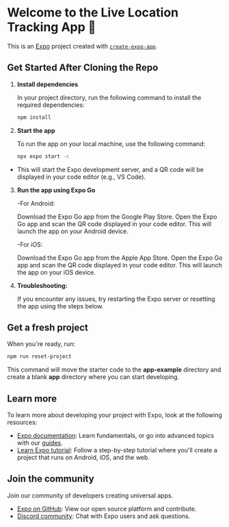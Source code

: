# Welcome to the Live Location Tracking App 👋

This is an [Expo](https://expo.dev) project created with [`create-expo-app`](https://www.npmjs.com/package/create-expo-app).

## Get Started After Cloning the Repo

1. **Install dependencies**

   In your project directory, run the following command to install the required dependencies:

   ```bash
   npm install

2. **Start the app**

   To run the app on your local machine, use the following command:

   ```bash
   npx expo start -c 

- This will start the Expo development server, and a QR code will be displayed in your code editor (e.g., VS Code).

3. **Run the app using Expo Go**

   -For Android:

   Download the Expo Go app from the Google Play Store.
   Open the Expo Go app and scan the QR code displayed in your code editor. This will launch the app on your Android device.

   -For iOS:

   Download the Expo Go app from the Apple App Store.
   Open the Expo Go app and scan the QR code displayed in your code editor. This will launch the app on your iOS device.

4. **Troubleshooting:**

   If you encounter any issues, try restarting the Expo server or resetting the app using the steps below.


## Get a fresh project

When you're ready, run:

```bash
npm run reset-project
```

This command will move the starter code to the **app-example** directory and create a blank **app** directory where you can start developing.

## Learn more

To learn more about developing your project with Expo, look at the following resources:

- [Expo documentation](https://docs.expo.dev/): Learn fundamentals, or go into advanced topics with our [guides](https://docs.expo.dev/guides).
- [Learn Expo tutorial](https://docs.expo.dev/tutorial/introduction/): Follow a step-by-step tutorial where you'll create a project that runs on Android, iOS, and the web.

## Join the community

Join our community of developers creating universal apps.

- [Expo on GitHub](https://github.com/expo/expo): View our open source platform and contribute.
- [Discord community](https://chat.expo.dev): Chat with Expo users and ask questions.
